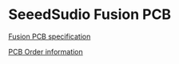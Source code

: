 # SeeedSudio Fusion PCB

[Fusion PCB specification](fusion_pcb_specification.md)

[PCB Order information](pcb_order_information.md)
